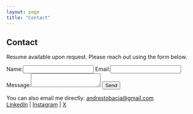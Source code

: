 ```yaml
---
layout: page
title: "Contact"
---
```


## Contact

Resume available upon request. Please reach out using the form below.

<form action="https://formspree.io/f/YOUR_FORM_ID" method="POST">
  <label>Name:<input type="text" name="name" required></label>
  <label>Email:<input type="email" name="_replyto" required></label>
  <label>Message:<textarea name="message" required></textarea></label>
  <input type="text" name="_gotcha" style="display:none">
  <button type="submit">Send</button>
</form>

You can also email me directly: [andrestobacia@gmail.com](mailto:andrestobacia@gmail.com)  
[LinkedIn](https://www.linkedin.com/in/jatobacia/) | [Instagram](#) | [X](#)
